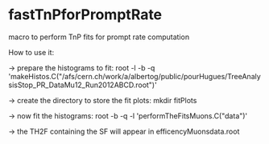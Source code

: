 fastTnPforPromptRate
====================

macro to perform TnP fits for prompt rate computation

How to use it:

-> prepare the histograms to fit:
 root -l -b -q 'makeHistos.C("/afs/cern.ch/work/a/albertog/public/pourHugues/TreeAnalysisStop_PR_DataMu12_Run2012ABCD.root")'

-> create the directory to store the fit plots:
mkdir fitPlots 

-> now fit the histograms:
root -b -q -l 'performTheFitsMuons.C("data")'

-> the TH2F containing the SF will appear in efficencyMuonsdata.root
